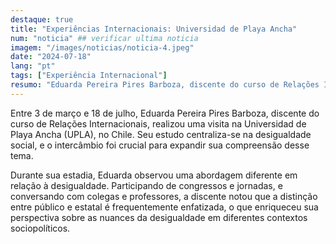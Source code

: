 ```yaml
---
destaque: true
title: "Experiências Internacionais: Universidad de Playa Ancha"
num: "noticia" ## verificar ultima noticia
imagem: "/images/noticias/noticia-4.jpeg"
date: "2024-07-18"
lang: "pt"
tags: ["Experiência Internacional"]
resumo: "Eduarda Pereira Pires Barboza, discente do curso de Relações Internacionais, realizou uma visita na Universidad de Playa Ancha (UPLA), no Chile"
---
```


Entre 3 de março e 18 de julho, Eduarda Pereira Pires Barboza, discente do curso de Relações Internacionais, realizou uma visita na Universidad de Playa Ancha (UPLA), no Chile. Seu estudo centraliza-se na desigualdade social, e o intercâmbio foi crucial para expandir sua compreensão desse tema.

Durante sua estadia, Eduarda observou uma abordagem diferente em relação à desigualdade. Participando de congressos e jornadas, e conversando com colegas e professores, a discente notou que a distinção entre público e estatal é frequentemente enfatizada, o que enriqueceu sua perspectiva sobre as nuances da desigualdade em diferentes contextos sociopolíticos.

